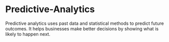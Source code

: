 # Predictive-Analytics
Predictive analytics uses past data and statistical methods to predict future outcomes. It helps businesses make better decisions by showing what is likely to happen next.
